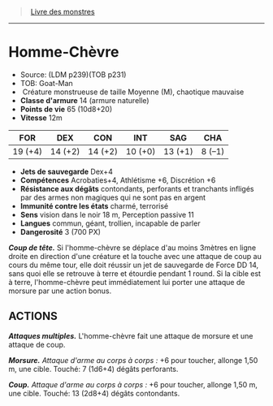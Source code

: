 ﻿> [Livre des monstres](tome_of_beasts.md)

---

# Homme-Chèvre

- Source: (LDM p239)(TOB p231)
- TOB: Goat-Man
-  Créature monstrueuse de taille Moyenne (M), chaotique mauvaise
- **Classe d'armure** 14 (armure naturelle)
- **Points de vie** 65 (10d8+20)
- **Vitesse** 12m

|FOR|DEX|CON|INT|SAG|CHA|
|---|---|---|---|---|---|
|19 (+4)|14 (+2)|14 (+2)|10 (+0)|13 (+1)|8 (–1)|

- **Jets de sauvegarde** Dex+4
- **Compétences** Acrobaties+4, Athlétisme +6, Discrétion +6
- **Résistance aux dégâts** contondants, perforants et tranchants infligés par des armes non magiques qui ne sont pas en argent
- **Immunité contre les états** charmé, terrorisé
- **Sens** vision dans le noir 18 m, Perception passive 11
- **Langues** commun, géant, trollien, incapable de parler
- **Dangerosité** 3 (700 PX)

**_Coup de tête._** Si l'homme-chèvre se déplace d'au moins 3mètres en ligne droite en direction d'une créature et la touche avec une attaque de coup au cours du même tour, elle doit réussir un jet de sauvegarde de Force DD 14, sans quoi elle se retrouve à terre et étourdie pendant 1 round. Si la cible est à terre, l'homme-chèvre peut immédiatement lui porter une attaque de morsure par une action bonus.

## ACTIONS

**_Attaques multiples._** L'homme-chèvre fait une attaque de morsure et une attaque de coup.

**_Morsure._** _Attaque d'arme au corps à corps :_ +6 pour toucher, allonge 1,50 m, une cible. Touché: 7 (1d6+4) dégâts perforants.

**_Coup._** _Attaque d'arme au corps à corps :_ +6 pour toucher, allonge 1,50 m, une cible. Touché: 13 (2d8+4) dégâts contondants.

